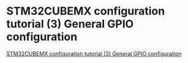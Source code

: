 # STM32CUBEMX configuration tutorial (3) General GPIO configuration
[STM32CUBEMX configuration tutorial (3) General GPIO configuration](https://aiwithcloud.com/2022/09/15/stm32cubemx_configuration_tutorial_3_general_gpio_configuration/)